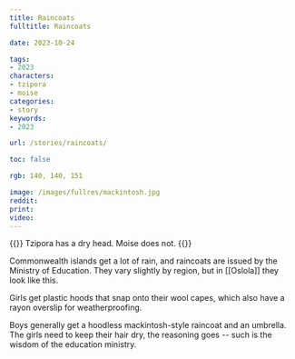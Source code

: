 ```yaml
---
title: Raincoats
fulltitle: Raincoats

date: 2023-10-24

tags:
- 2023
characters:
- tzipora
- moise
categories:
- story
keywords:
- 2023

url: /stories/raincoats/

toc: false

rgb: 140, 140, 151

image: /images/fullres/mackintosh.jpg
reddit:
print:
video:
---
```

{{<note caption>}}
Tzipora has a dry head. Moise does not.
{{</note>}}

Commonwealth islands get a lot of rain, and raincoats are issued by the Ministry of Education. They vary slightly by region, but in [[Oslola]] they look like this.

Girls get plastic hoods that snap onto their wool capes, which also have a rayon overslip for weatherproofing.

Boys generally get a hoodless mackintosh-style raincoat and an umbrella. The girls need to keep their hair dry, the reasoning goes -- such is the wisdom of the education ministry.